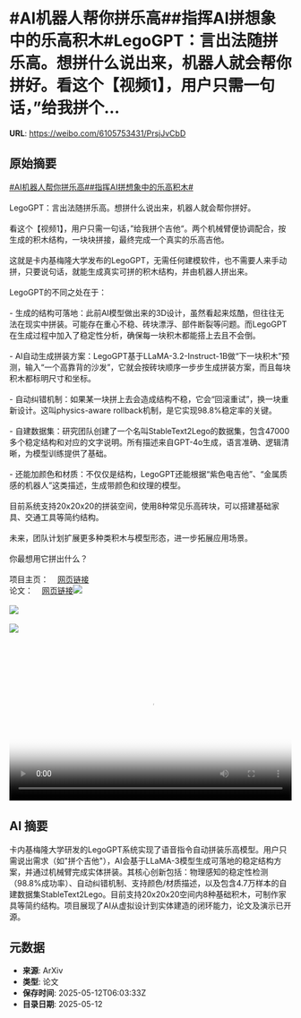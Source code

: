 # #AI机器人帮你拼乐高##指挥AI拼想象中的乐高积木#LegoGPT：言出法随拼乐高。想拼什么说出来，机器人就会帮你拼好。看这个【视频1】，用户只需一句话，”给我拼个...

**URL**: https://weibo.com/6105753431/PrsjJvCbD

## 原始摘要

<a href="https://m.weibo.cn/search?containerid=231522type%3D1%26t%3D10%26q%3D%23AI%E6%9C%BA%E5%99%A8%E4%BA%BA%E5%B8%AE%E4%BD%A0%E6%8B%BC%E4%B9%90%E9%AB%98%23&amp;extparam=%23AI%E6%9C%BA%E5%99%A8%E4%BA%BA%E5%B8%AE%E4%BD%A0%E6%8B%BC%E4%B9%90%E9%AB%98%23" data-hide=""><span class="surl-text">#AI机器人帮你拼乐高#</span></a><a href="https://m.weibo.cn/search?containerid=231522type%3D1%26t%3D10%26q%3D%23%E6%8C%87%E6%8C%A5AI%E6%8B%BC%E6%83%B3%E8%B1%A1%E4%B8%AD%E7%9A%84%E4%B9%90%E9%AB%98%E7%A7%AF%E6%9C%A8%23&amp;extparam=%23%E6%8C%87%E6%8C%A5AI%E6%8B%BC%E6%83%B3%E8%B1%A1%E4%B8%AD%E7%9A%84%E4%B9%90%E9%AB%98%E7%A7%AF%E6%9C%A8%23" data-hide=""><span class="surl-text">#指挥AI拼想象中的乐高积木#</span></a><br><br>LegoGPT：言出法随拼乐高。想拼什么说出来，机器人就会帮你拼好。<br><br>看这个【视频1】，用户只需一句话，”给我拼个吉他“。两个机械臂便协调配合，按生成的积木结构，一块块拼接，最终完成一个真实的乐高吉他。<br><br>这就是卡内基梅隆大学发布的LegoGPT，无需任何建模软件，也不需要人来手动拼，只要说句话，就能生成真实可拼的积木结构，并由机器人拼出来。<br><br>LegoGPT的不同之处在于：<br><br>- 生成的结构可落地：此前AI模型做出来的3D设计，虽然看起来炫酷，但往往无法在现实中拼装。可能存在重心不稳、砖块漂浮、部件断裂等问题。而LegoGPT在生成过程中加入了稳定性分析，确保每一块积木都能搭上去且不会倒。<br><br>- AI自动生成拼装方案：LegoGPT基于LLaMA-3.2-Instruct-1B做“下一块积木”预测，输入“一个高靠背的沙发”，它就会按砖块顺序一步步生成拼装方案，而且每块积木都标明尺寸和坐标。<br><br>- 自动纠错机制：如果某一块拼上去会造成结构不稳，它会“回滚重试”，换一块重新设计。这叫physics-aware rollback机制，是它实现98.8%稳定率的关键。<br><br>- 自建数据集：研究团队创建了一个名叫StableText2Lego的数据集，包含47000多个稳定结构和对应的文字说明。所有描述来自GPT-4o生成，语言准确、逻辑清晰，为模型训练提供了基础。<br><br>- 还能加颜色和材质：不仅仅是结构，LegoGPT还能根据“紫色电吉他”、“金属质感的机器人”这类描述，生成带颜色和纹理的模型。<br><br>目前系统支持20x20x20的拼装空间，使用8种常见乐高砖块，可以搭建基础家具、交通工具等简约结构。<br><br>未来，团队计划扩展更多种类积木与模型形态，进一步拓展应用场景。<br><br>你最想用它拼出什么？<br><br>项目主页：<a href="https://weibo.cn/sinaurl?u=https%3A%2F%2Favalovelace1.github.io%2FLegoGPT%2F" data-hide=""><span class="url-icon"><img style="width: 1rem;height: 1rem" src="https://h5.sinaimg.cn/upload/2015/09/25/3/timeline_card_small_web_default.png" referrerpolicy="no-referrer"></span><span class="surl-text">网页链接</span></a><br>论文：<a href="https://weibo.cn/sinaurl?u=https%3A%2F%2Fwww.arxiv.org%2Fabs%2F2505.05469" data-hide=""><span class="url-icon"><img style="width: 1rem;height: 1rem" src="https://h5.sinaimg.cn/upload/2015/09/25/3/timeline_card_small_web_default.png" referrerpolicy="no-referrer"></span><span class="surl-text">网页链接</span></a><img style="" src="https://tvax1.sinaimg.cn/large/006Fd7o3ly1i1cjcgpc4vj30zk0k0wg8.jpg" referrerpolicy="no-referrer"><br><br><img style="" src="https://tvax2.sinaimg.cn/large/006Fd7o3ly1i1cjcejowsj30zk0k0wfb.jpg" referrerpolicy="no-referrer"><br><br><img style="" src="https://tvax3.sinaimg.cn/large/006Fd7o3gy1i1cjc6xf8mj325k1aohdt.jpg" referrerpolicy="no-referrer"><br><br><br clear="both"><div style="clear: both"></div><video controls="controls" poster="https://tvax4.sinaimg.cn/orj480/006Fd7o3ly1i1cjcg81inj30zk0k0wg8.jpg" style="width: 100%"><source src="https://f.video.weibocdn.com/o0/eFdbM4QRlx08obk9KkQM010412011SgT0E010.mp4?label=mp4_720p&amp;template=1280x720.25.0&amp;ori=0&amp;ps=1CwnkDw1GXwCQx&amp;Expires=1747033347&amp;ssig=lyHaMFPTaz&amp;KID=unistore,video"><source src="https://f.video.weibocdn.com/o0/2nPVHyCylx08obk8Ch8Q01041200w3dR0E010.mp4?label=mp4_hd&amp;template=852x480.25.0&amp;ori=0&amp;ps=1CwnkDw1GXwCQx&amp;Expires=1747033347&amp;ssig=Fe9oHFcFog&amp;KID=unistore,video"><source src="https://f.video.weibocdn.com/o0/YV4NLpCElx08obk87xj201041200k4XH0E010.mp4?label=mp4_ld&amp;template=640x360.25.0&amp;ori=0&amp;ps=1CwnkDw1GXwCQx&amp;Expires=1747033347&amp;ssig=22joJgfo39&amp;KID=unistore,video"><p>视频无法显示，请前往<a href="https://video.weibo.com/show?fid=1034%3A5165435394392110" target="_blank" rel="noopener noreferrer">微博视频</a>观看。</p></video>

## AI 摘要

卡内基梅隆大学研发的LegoGPT系统实现了语音指令自动拼装乐高模型。用户只需说出需求（如"拼个吉他"），AI会基于LLaMA-3模型生成可落地的稳定结构方案，并通过机械臂完成实体拼装。其核心创新包括：物理感知的稳定性检测（98.8%成功率）、自动纠错机制、支持颜色/材质描述，以及包含4.7万样本的自建数据集StableText2Lego。目前支持20x20x20空间内8种基础积木，可制作家具等简约结构。项目展现了AI从虚拟设计到实体建造的闭环能力，论文及演示已开源。

## 元数据

- **来源**: ArXiv
- **类型**: 论文
- **保存时间**: 2025-05-12T06:03:33Z
- **目录日期**: 2025-05-12
